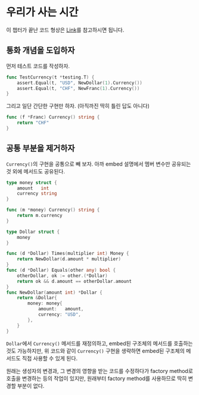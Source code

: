 # 우리가 사는 시간

이 챕터가 끝난 코드 형상은 [Link](https://github.com/JSYoo5B/TIL/tree/922c8b5c/TDD/TDD-by-example/money)를 참고하시면 됩니다.

## 통화 개념을 도입하자

먼저 테스트 코드를 작성하자.

```go
func TestCurrency(t *testing.T) {
    assert.Equal(t, "USD", NewDollar(1).Currency())
    assert.Equal(t, "CHF", NewFranc(1).Currency())
}
```

그리고 일단 간단한 구현만 하자. (아직까진 딱히 틀린 답도 아니다)

```go
func (f *Franc) Currency() string {
    return "CHF"
}
```

## 공통 부분을 제거하자

`Currency()`의 구현을 공통으로 빼 보자. 아까 embed 설명에서 멤버 변수만 공유되는 것 외에 메서드도 공유된다.

```go
type money struct {
    amount   int
    currency string
}

func (m *money) Currency() string {
    return m.currency
}

type Dollar struct {
    money
}

func (d *Dollar) Times(multiplier int) Money {
    return NewDollar(d.amount * multiplier)
}
func (d *Dollar) Equals(other any) bool {
    otherDollar, ok := other.(*Dollar)
    return ok && d.amount == otherDollar.amount
}
func NewDollar(amount int) *Dollar {
    return &Dollar{
        money: money{
            amount:   amount,
            currency: "USD",
        },
    }
}
```

`Dollar`에서 `Currency()` 메서드를 재정의하고, embed된 구조체의 메서드를 호출하는 것도 가능하지만, 위 코드와 같이 `Currency()` 구현을 생략하면 embed된 구조체의 메서드도 직접 사용할 수 있게 된다.

원래는 생성자의 변경과, 그 변경의 영향을 받는 코드를 수정하다가 factory method로 호출을 변경하는 등의 작업이 있지만, 원래부터 factory method를 사용하므로 딱히 변경할 부분이 없다.